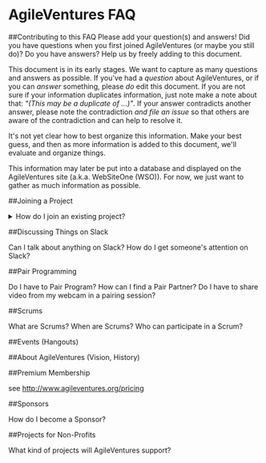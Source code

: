 AgileVentures
FAQ
===

##Contributing to this FAQ
Please add your question(s) and answers!  Did you have questions when you first joined AgileVentures (or maybe you still do)? Do you have answers?  Help us by freely adding to this document.

This document is in its early stages.  We want to capture as many questions and answers as possible.  If you've had a *question* about AgileVentures, or if you can *answer* something, please _do_ edit this document.  If you are not sure if your information duplicates information, just note make a note about that: _"(This may be a duplicate of ...)"_.  If your answer contradicts another answer, please note the contradiction *_and_* *file an issue* so that others are aware of the contradiction and can help to resolve it.


It's not yet clear how to best organize this information.  Make your best guess, and then as more information is added to this document, we'll evaluate and organize things.

This information may later be put into a database and displayed on the AgileVentures site (a.k.a. WebSiteOne (WSO)).  For now, we just want to gather as much information as possible.


##Joining a Project

<details>
  <summary>How do I join an existing project?</summary>
  see [JOINING_A_PROJECT.md](JOINING_A_PROJECT.md)
</details>



##Discussing Things on Slack

Can I talk about anything on Slack?
How do I get someone's attention on Slack?

##Pair Programming

Do I have to Pair Program?
How can I find a Pair Partner?
Do I have to share video from my webcam in a pairing session?

##Scrums

What are Scrums?
When are Scrums?
Who can participate in a Scrum?

##Events (Hangouts)


##About AgileVentures (Vision, History)


##Premium Membership

see http://www.agileventures.org/pricing

##Sponsors

How do I become a Sponsor?

##Projects for Non-Profits

What kind of projects will AgileVentures support?
